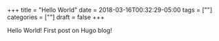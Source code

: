 +++
title = "Hello World"
date = 2018-03-16T00:32:29-05:00
tags = [""]
categories = [""]
draft = false
+++

Hello World!
First post on Hugo blog!